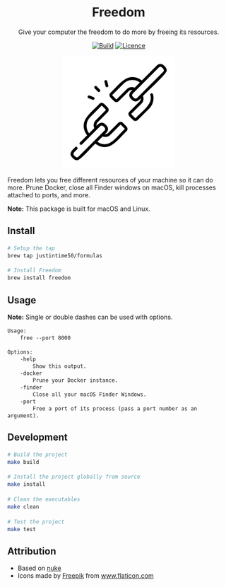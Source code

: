 <div align="center">

# Freedom

Give your computer the freedom to do more by freeing its resources.

[![Build](https://github.com/Justintime50/freedom/workflows/Build/badge.svg)](https://github.com/Justintime50/freedom/actions)
[![Licence](https://img.shields.io/github/license/justintime50/GitHub-archive)](LICENSE)

<img src="assets/showcase.png" alt="Showcase">

</div>

Freedom lets you free different resources of your machine so it can do more. Prune Docker, close all Finder windows on macOS, kill processes attached to ports, and more.

**Note:** This package is built for macOS and Linux.

## Install

```bash
# Setup the tap
brew tap justintime50/formulas

# Install Freedom
brew install freedom
```

## Usage

**Note:** Single or double dashes can be used with options.

```
Usage:
    free --port 8000

Options:
    -help
        Show this output.
    -docker
        Prune your Docker instance.
    -finder
        Close all your macOS Finder Windows.
    -port
        Free a port of its process (pass a port number as an argument).
```

## Development

```bash
# Build the project
make build

# Install the project globally from source
make install

# Clean the executables
make clean

# Test the project
make test
```

## Attribution

* Based on [nuke](https://github.com/Matt-Gleich/nuke)
* Icons made by <a href="https://www.flaticon.com/authors/freepik" title="Freepik">Freepik</a> from <a href="https://www.flaticon.com/" title="Flaticon">www.flaticon.com</a>
